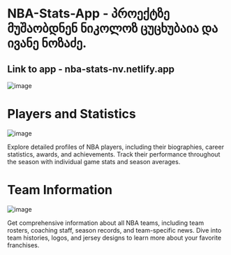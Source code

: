 # NBA-Stats-App - პროექტზე მუშაობდნენ ნიკოლოზ ცუცხუბაია და ივანე ნოზაძე.
##

 ## Link to app - nba-stats-nv.netlify.app
 
 ![image](https://github.com/NikolozTsutskhubaia/NBA-Stats-App/assets/115501603/2d6f535a-f32e-401d-8a6a-2c586f8c6430)

# Players and Statistics

![image](https://github.com/NikolozTsutskhubaia/NBA-Stats-App/assets/115501603/09924f30-cfdb-4a61-b861-5a865b12b0c6)
   
Explore detailed profiles of NBA players, including their biographies, career statistics, awards, and achievements. Track their performance throughout the season with individual game stats and season averages.

# Team Information

![image](https://github.com/NikolozTsutskhubaia/NBA-Stats-App/assets/115501603/fb8efd4c-0cec-4580-80ce-163dd095d303)

Get comprehensive information about all NBA teams, including team rosters, coaching staff, season records, and team-specific news. Dive into team histories, logos, and jersey designs to learn more about your favorite franchises.
